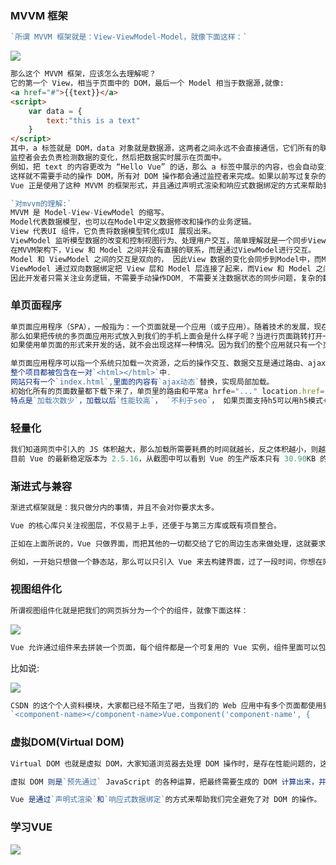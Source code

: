 ###  MVVM 框架

```js
`所谓 MVVM 框架就是：View-ViewModel-Model，就像下面这样：`
```

![](https://images.gitbook.cn/3a24c7f0-8b00-11e8-974b-497483da0812)

```html
那么这个 MVVM 框架，应该怎么去理解呢？
它的第一个 View，相当于页面中的 DOM，最后一个 Model 相当于数据源,就像:
<a href="#">{{text}}</a> 
<script>
	var data = {
        text:"this is a text"
    }
</script>
其中，a 标签就是 DOM，data 对象就是数据源，这两者之间永远不会直接通信，它们所有的联系都是通过 ViewModel也就是监控者来进行的。
监控者会去负责检测数据的变化，然后把数据实时展示在页面中。
例如，把 text 的内容更改为 “Hello Vue” 的话，那么 a 标签中展示的内容，也会自动变为 “Hello Vue”。
这样就不需要手动的操作 DOM，所有对 DOM 操作都会通过监控者来完成。如果以前写过复杂的 DOM 操作的话（如 **.parent().parent().parent()...），就会发现这种方式带来的便利。
Vue 正是使用了这种 MVVM 的框架形式，并且通过声明式渲染和响应式数据绑定的方式来帮助我们完全避免了对 DOM 的操作。
```

```js
`对mvvm的理解:`
MVVM 是 Model-View-ViewModel 的缩写。
Model代表数据模型，也可以在Model中定义数据修改和操作的业务逻辑。
View 代表UI 组件，它负责将数据模型转化成UI 展现出来。
ViewModel 监听模型数据的改变和控制视图行为、处理用户交互，简单理解就是一个同步View 和 Model的对象，连接Model和View。
在MVVM架构下，View 和 Model 之间并没有直接的联系，而是通过ViewModel进行交互。
Model 和 ViewModel 之间的交互是双向的， 因此View 数据的变化会同步到Model中，而Model 数据的变化也会立即反应到View 上。
ViewModel 通过双向数据绑定把 View 层和 Model 层连接了起来，而View 和 Model 之间的同步工作完全是自动的，无需人为干涉。
因此开发者只需关注业务逻辑，不需要手动操作DOM, 不需要关注数据状态的同步问题，复杂的数据状态维护完全由 MVVM 来统一管理。
```

### 单页面程序

```js
单页面应用程序（SPA），一般指为：一个页面就是一个应用（或子应用）。随着技术的发展，现在的前端网页早已不只局限于在浏览器上展示了，手机 App 上、微信公众号上都有了越来越多的展示机会。
那么如果把传统的多页面应用形式放入到我们的手机上面会是什么样子呢？当进行页面跳转打开一个新的页面的时候，要花长时间地等待页面加载
如果使用单页面的形式来开发的话，就不会出现这样一种情况。因为我们的整个应用就只有一个页面，当我们的这一个单页被加载进来之后，就不会在进行关于页面的网络请求。Vue 配合生态圈中的 Vue-Router 就可以非常方便的开发复杂的单页应用。
```

```js
单页面应用程序可以指一个系统只加载一次资源，之后的操作交互、数据交互是通过路由、ajax来进行，页面并没有刷新。
整个项目都被包含在一对`<html></html>`中.
网站只有一个`index.html`,里面的内容有`ajax动态`替换，实现局部加载。
初始化所有的页面数量都下载下来了，单页里的路由和平常a hrfe="..." location.href="" 这种不是一个东西，单页里的路由是`不刷新页面`的（实现是由具体的支持`单页框架`实现的）单页的一个流程下来，页面无刷新
特点是`加载次数少`，加载以后`性能较高`， `不利于seo`， 如果页面支持h5可以用h5模式+服务器路由rewrite+h5 history api去掉路由的锚点，和搜索软件`优化lib`进行seo优化。
```

### 轻量化

```js
我们知道网页中引入的 JS 体积越大，那么加载所需要耗费的时间就越长，反之体积越小，则越节省时间。所以我们会更倾向于使用体积更小的 JS 文件，这也是为什么在生产版本会引入 .min 的 JS 的原因。
目前 Vue 的最新稳定版本为 2.5.16，从截图中可以看到 Vue 的生产版本只有 30.90KB 的大小，几乎不会对我们的网页加载速度产生影响。同时因为 Vue 只专注于视图层，单独的 Vue 就像一个库一样，所以使我们的学习成本变得非常低。
```

### 渐进式与兼容

```js
渐进式框架就是：我只做分内的事情，并且不会对你要求太多。
```

```js
Vue 的核心库只关注视图层，不仅易于上手，还便于与第三方库或既有项目整合。
```

```js
正如在上面所说的，Vue 只做界面，而把其他的一切都交给了它的周边生态来做处理，这就要求 Vue 必须要对其他的框架拥有最大程度的兼容性。
```

```js
例如，一开始只想做一个静态站，那么可以只引入 Vue 来去构建界面，过了一段时间，你想在网站上加入访问网络的功能，那么你可以再引入 axios（Vue 官方推荐）或者其他的（哪怕是 jQuery）网络请求框架，而后来随着你的网站越做越大，你想要把你的网站变成一个大型的 Web 应用的时候，可以引入一些其他你需要的 JS 文件，如 Loadsh.js、Velocity.js 等。
```

### 视图组件化

```js
所谓视图组件化就是把我们的网页拆分为一个个的组件，就像下面这样：
```

![](https://images.gitbook.cn/7a7e2410-8b03-11e8-974b-497483da0812)

```js
Vue 允许通过组件来去拼装一个页面，每个组件都是一个可复用的 Vue 实例，组件里面可以包含自己的数据，视图和代码逻辑。
```

比如说:

![](https://images.gitbook.cn/878715e0-8b03-11e8-8e15-d7b3f4327e66)

```js
CSDN 的这个个人资料模块，大家都已经不陌生了吧，当我们的 Web 应用中有多个页面都使用到这个个人资料模块的时候，就可以把它封装成一个组件，这个组件拥有单独的代码逻辑、CSS 样式、数据等，在任何一个我们需要使用到它的地方，就可以通过代码:
`<component-name></component-name>Vue.component('component-name', {    ...});`来直接引用了.
```

### 虚拟DOM(Virtual DOM)

```js
Virtual DOM 也就是虚拟 DOM，大家知道浏览器去处理 DOM 操作时，是存在性能问题的，这也是我们在使用 jQuery 或者原生 JavaScript 来去频繁操作 DOM 进行数据渲染的时候，我们的页面经常出现卡顿的原因。
```

```js
虚拟 DOM 则是`预先通过` JavaScript 的各种运算，把最终需要生成的 DOM 计算出来，并且进行优化，在`计算完成之后`才会将计算出的 DOM 放到我们的 `DOM 树`中。由于这种操作的方式并`没有进行真实的 DOM 操作`，所以才会叫它虚拟 DOM。
```

```js
Vue 是通过`声明式渲染`和`响应式数据绑定`的方式来帮助我们完全避免了对 DOM 的操作。
```

###  学习VUE

![](C:\Users\Administrator\Desktop\learn-javascript\16.VUE\imgs\vue脑图.jpg)




